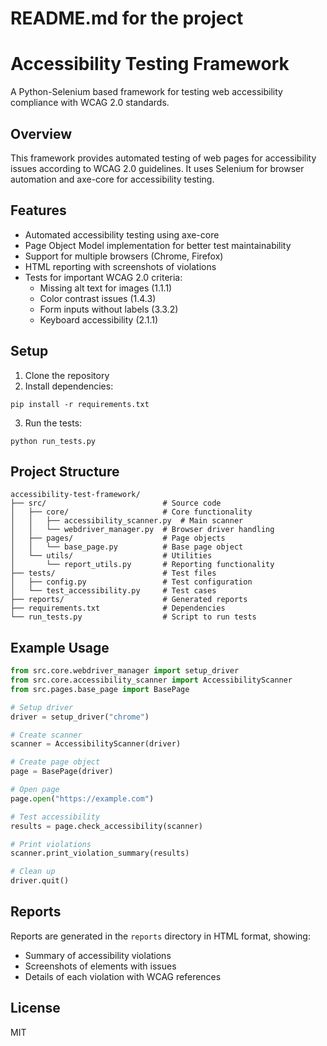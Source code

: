 # README.md for the project

# Accessibility Testing Framework

A Python-Selenium based framework for testing web accessibility compliance with WCAG 2.0 standards.

## Overview

This framework provides automated testing of web pages for accessibility issues according to WCAG 2.0 guidelines. It uses Selenium for browser automation and axe-core for accessibility testing.

## Features

- Automated accessibility testing using axe-core
- Page Object Model implementation for better test maintainability
- Support for multiple browsers (Chrome, Firefox)
- HTML reporting with screenshots of violations
- Tests for important WCAG 2.0 criteria:
  - Missing alt text for images (1.1.1)
  - Color contrast issues (1.4.3)
  - Form inputs without labels (3.3.2)
  - Keyboard accessibility (2.1.1)

## Setup

1. Clone the repository
2. Install dependencies:
```
pip install -r requirements.txt
```
3. Run the tests:
```
python run_tests.py
```

## Project Structure

```
accessibility-test-framework/
├── src/                          # Source code
│   ├── core/                     # Core functionality
│   │   ├── accessibility_scanner.py  # Main scanner
│   │   └── webdriver_manager.py  # Browser driver handling
│   ├── pages/                    # Page objects
│   │   └── base_page.py          # Base page object
│   └── utils/                    # Utilities
│       └── report_utils.py       # Reporting functionality
├── tests/                        # Test files
│   ├── config.py                 # Test configuration
│   └── test_accessibility.py     # Test cases
├── reports/                      # Generated reports
├── requirements.txt              # Dependencies
└── run_tests.py                  # Script to run tests
```

## Example Usage

```python
from src.core.webdriver_manager import setup_driver
from src.core.accessibility_scanner import AccessibilityScanner
from src.pages.base_page import BasePage

# Setup driver
driver = setup_driver("chrome")

# Create scanner
scanner = AccessibilityScanner(driver)

# Create page object
page = BasePage(driver)

# Open page
page.open("https://example.com")

# Test accessibility
results = page.check_accessibility(scanner)

# Print violations
scanner.print_violation_summary(results)

# Clean up
driver.quit()
```

## Reports

Reports are generated in the `reports` directory in HTML format, showing:
- Summary of accessibility violations
- Screenshots of elements with issues
- Details of each violation with WCAG references

## License

MIT